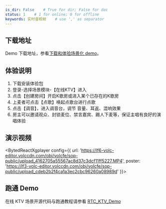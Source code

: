 ```yaml
---
is_dir: False    # True for dir; False for doc
status: 1    # 1 for online; 0 for offline
keywords: 实时音视频    # use ',' as separator
---
```


## 下载地址

Demo 下载地址，参看[下载和体验场景化 demo](1163794#%E4%B8%8B%E8%BD%BD%E5%92%8C%E4%BD%93%E9%AA%8C%E5%9C%BA%E6%99%AF%E5%8C%96-demo)。

## 体验说明

1. 下载安装体验包
2. 登录-选择场景模块-【在线KTV】进入
3. 点击【创建房间】开启K歌房或进入某个已存在的K歌房
4. 上麦者可点击【点歌】唤起点歌台进行点歌
5. 点击【调音】，进入调音台，调节 音量、耳返、混响效果
6. 房主可以邀请观众、封锁麦位、禁言嘉宾、踢人下麦等，保证主唱有良好的演唱体验

## 演示视频

<BytedReactXgplayer config={{ url: 'https://lf6-volc-editor.volccdn.com/obj/volcfe/sop-public/upload_4162705a55567ac8d37c3dcf11ff5227.MP4', poster: 'https://lf3-volc-editor.volccdn.com/obj/volcfe/sop-public/upload_cdeb2b2f4ca1a3ec2cbc96260a08989d' }}></BytedReactXgplayer>

## 跑通 Demo

在线 KTV 场景开源代码与跑通教程请参看 [RTC_KTV_Demo](https://github.com/volcengine/RTC_KTV_Demo)
